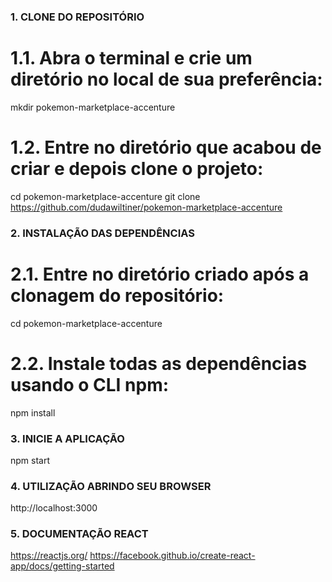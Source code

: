 ### 1. CLONE DO REPOSITÓRIO

# 1.1. Abra o terminal e crie um diretório no local de sua preferência:
mkdir pokemon-marketplace-accenture

# 1.2. Entre no diretório que acabou de criar e depois clone o projeto:
cd pokemon-marketplace-accenture
git clone https://github.com/dudawiltiner/pokemon-marketplace-accenture

### 2. INSTALAÇÃO DAS DEPENDÊNCIAS

# 2.1. Entre no diretório criado após a clonagem do repositório:
cd pokemon-marketplace-accenture

# 2.2. Instale todas as dependências usando o CLI npm:
npm install

### 3. INICIE A APLICAÇÃO
npm start

### 4. UTILIZAÇÃO ABRINDO SEU BROWSER
http://localhost:3000

### 5. DOCUMENTAÇÃO REACT
https://reactjs.org/
https://facebook.github.io/create-react-app/docs/getting-started
